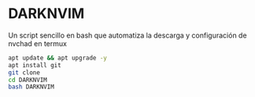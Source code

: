 # DARKNVIM
Un script sencillo en bash que automatiza la descarga y configuración de nvchad en termux 

```bash
apt update && apt upgrade -y
apt install git
git clone
cd DARKNVIM
bash DARKNVIM
```

